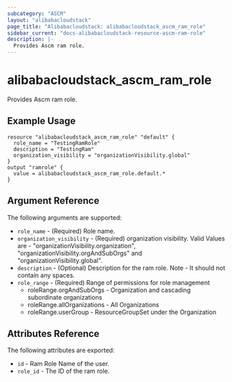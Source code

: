 ```yaml
---
subcategory: "ASCM"
layout: "alibabacloudstack"
page_title: "Alibabacloudstack: alibabacloudstack_ascm_ram_role"
sidebar_current: "docs-alibabacloudstack-resource-ascm-ram-role"
description: |-
  Provides Ascm ram role.
---
```


# alibabacloudstack_ascm_ram_role

Provides Ascm ram role.

## Example Usage

```
resource "alibabacloudstack_ascm_ram_role" "default" {
  role_name = "TestingRamRole"
  description = "TestingRam"
  organization_visibility = "organizationVisibility.global"
}
output "ramrole" {
  value = alibabacloudstack_ascm_ram_role.default.*
}
```

## Argument Reference

The following arguments are supported:

* `role_name` - (Required) Role name. 
* `organization_visibility` - (Required) organization visibility. Valid Values are - "organizationVisibility.organization", "organizationVisibility.orgAndSubOrgs" and "organizationVisibility.global".
* `description` - (Optional) Description for the ram role. Note - It should not contain any spaces.
* `role_range` - (Required) Range of permissions for role management
  * roleRange.orgAndSubOrgs - Organization and cascading subordinate organizations
  * roleRange.allOrganizations - All Organizations
  * roleRange.userGroup - ResourceGroupSet under the Organization

## Attributes Reference

The following attributes are exported:

* `id` - Ram Role Name of the user.
* `role_id` - The ID of the ram role.